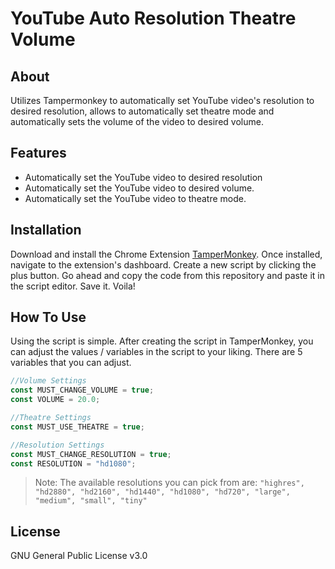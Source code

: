 # YouTube Auto Resolution Theatre Volume
## About

Utilizes Tampermonkey to automatically set YouTube video's resolution to desired resolution, allows to automatically set theatre mode and automatically sets the volume of the video to desired volume.

## Features

- Automatically set the YouTube video to desired resolution
- Automatically set the YouTube video to desired volume.
- Automatically set the YouTube video to theatre mode.

## Installation
Download and install the Chrome Extension [TamperMonkey](https://chrome.google.com/webstore/detail/tampermonkey/dhdgffkkebhmkfjojejmpbldmpobfkfo?hl=en). Once installed, navigate to the extension's dashboard. Create a new script by clicking the plus button. Go ahead and copy the code from this repository and paste it in the script editor. Save it. Voila!

## How To Use
Using the script is simple. After creating the script in TamperMonkey, you can adjust the values / variables in the script to your liking. There are 5 variables that you can adjust.

```javascript
//Volume Settings
const MUST_CHANGE_VOLUME = true;
const VOLUME = 20.0;

//Theatre Settings
const MUST_USE_THEATRE = true;

//Resolution Settings
const MUST_CHANGE_RESOLUTION = true;
const RESOLUTION = "hd1080";
```

> Note: The available resolutions you can pick from are:
> `"highres", "hd2880", "hd2160", "hd1440", "hd1080", "hd720", "large", "medium", "small", "tiny"`

## License
GNU General Public License v3.0
